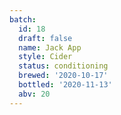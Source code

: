 ```yaml
---
batch:
  id: 18
  draft: false
  name: Jack App
  style: Cider
  status: conditioning
  brewed: '2020-10-17'
  bottled: '2020-11-13'
  abv: 20
---
```

